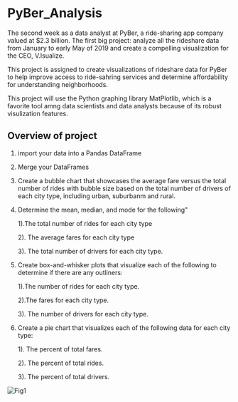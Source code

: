 # PyBer_Analysis
The second week as a data analyst at PyBer, a ride-sharing app company valued at $2.3 billion. The first big project: analyze all the rideshare data from January to early May of  2019 and create a compelling visualization for the CEO, V.Isualize.

This project is assigned to create visualizations of rideshare data for PyBer to help improve access to ride-sahring services and determine affordability for understanding neighborhoods. 

This project will use the Python graphing library MatPlotlib, which is a favorite tool amng data scientists and data analysts because of its robust visulization features. 

## Overview of project
1. import your data into a Pandas DataFrame
2. Merge your DataFrames
3. Create a bubble chart that showcases the average fare versus the total number of rides with bubble size based on the total number of drivers of each city type, including urban, suburbanm and rural.
4. Determine the mean, median, and mode for the following"

    1).The total number of rides for each city type

    2). The average fares for each city type

    3). The total number of drivers for each city type. 
  
5. Create box-and-whisker plots that visualize each of the following to determine if there are any outliners:

    1).The number of rides for each city type.

    2).The fares for each city type.

    3). The number of drivers for each city type.

6. Create a pie chart that visualizes each of the following data for each city type:

     1). The percent of total fares.
  
     2). The percent of total rides.
  
     3). The percent of total drivers. 
     
     
![Fig1](Resources/Fig1)
